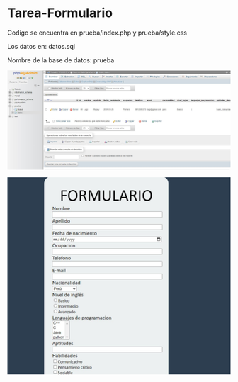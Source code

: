 # Tarea-Formulario

Codigo se encuentra en prueba/index.php y prueba/style.css

Los datos en: datos.sql

Nombre de la base de datos: prueba

![FOTO!](PHP.jpg)

![FORMULARIO!](FORMULARIO.jpg)


